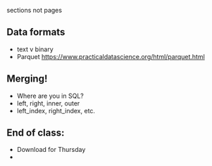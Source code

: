 sections not pages


## Data formats

- text v binary
- Parquet https://www.practicaldatascience.org/html/parquet.html

## Merging!

- Where are you in SQL?
- left, right, inner, outer
- left_index, right_index, etc.


## End of class:

- Download for Thursday
- 